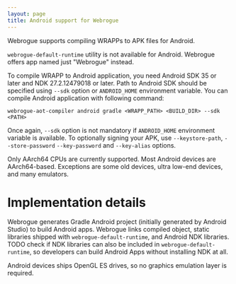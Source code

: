 ```yaml
---
layout: page
title: Android support for Webrogue
---
```


Webrogue supports compiling WRAPPs to APK files for Android.

`webrogue-default-runtime` utility is not available for Android.
Webrogue offers app named just "Webrogue" instead.

To compile WRAPP to Android application, you need Android SDK 35 or later and NDK 27.2.12479018 or later.
Path to Android SDK should be specified using `--sdk` option or `ANDROID_HOME` environment variable.
You can compile Android application with following command:

```webrogue-aot-compiler android gradle <WRAPP_PATH> <BUILD_DIR> --sdk <PATH>```

Once again, `--sdk` option is not mandatory if `ANDROID_HOME` environment variable is available.
To optionally signing your APK, use `--keystore-path`, `--store-password` `--key-password` and `--key-alias` options.

Only AArch64 CPUs are currently supported.
Most Android devices are AArch64-based.
Exceptions are some old devices, ultra low-end devices, and many emulators.

# Implementation details
Webrogue generates Gradle Android project (initially generated by Android Studio) to build Android apps.
Webrogue links compiled object, static libraries shipped with `webrogue-default-runtime`, and Android NDK libraries.
TODO check if NDK libraries can also be included in `webrogue-default-runtime`, so developers can build Android Apps without installing NDK at all.

Android devices ships OpenGL ES drives, so no graphics emulation layer is required.
